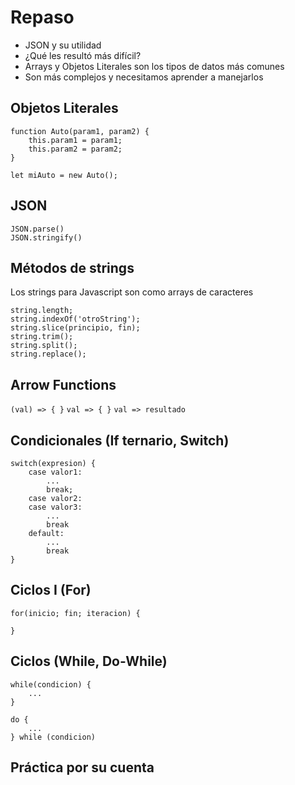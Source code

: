 # Repaso

- JSON y su utilidad
- ¿Qué les resultó más difícil?
- Arrays y Objetos Literales son los tipos de datos más comunes
- Son más complejos y necesitamos aprender a manejarlos

## Objetos Literales

```
function Auto(param1, param2) {
    this.param1 = param1;
    this.param2 = param2;
}

let miAuto = new Auto();
```

## JSON
```
JSON.parse()
JSON.stringify()
```

## Métodos de strings

Los strings para Javascript son como arrays de caracteres

```
string.length;
string.indexOf('otroString');
string.slice(principio, fin);
string.trim();
string.split();
string.replace();
```

## Arrow Functions

```(val) => { }```
```val => { }```
```val => resultado```

## Condicionales (If ternario, Switch)

```
switch(expresion) {
    case valor1:
        ...
        break;
    case valor2:
    case valor3:
        ...
        break
    default:
        ...
        break    
}
```

## Ciclos I (For)

```
for(inicio; fin; iteracion) {

}
```

## Ciclos (While, Do-While)

```
while(condicion) {
    ...
}
```

```
do {
    ...
} while (condicion)
```

## Práctica por su cuenta